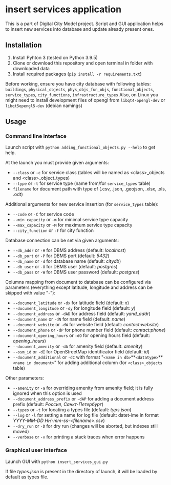 # insert services application

This is a part of Digital City Model project. Script and GUI application helps to insert new services into database and update already present ones.  

## Installation

1. Install Pyhton 3 (tested on Python 3.9.5)
2. Clone or download this repository and open terminal in folder with downloaded data
3. Install required packages (`pip install -r requirements.txt`)

Before working, ensure you have city database with following tables: `buildings`, `physical_objects`, `phys_objs_fun_objs`,
    `functional_objects`, `service_types`, `city_functions`, `infrastructure_types`
Also, on Linux you might need to install development files of opengl from `libqt4-opengl-dev` or `libqt5opengl5-dev` (debian namings)

## Usage

### Command line interface

Launch script with `python adding_functional_objects.py --help` to get help.

At the launch you must provide given arguments:

* `--class` or `-c` for service class (tables will be named as \<class\>\_objects and \<class\>\_object\_types)
* `--type` or `-t` for service type (name from/for `service_types` table)
* `filename` for document path with type of (.csv, .json, .geojson, .xlsx, .xls, .odt)

Additional arguments for new service insertion (for `service_types` table):

* `--code` or `-C` for service code
* `--min_capacity` or `-m` for minimal service type capacity
* `--max_capacity` or `-M` for maximum service type capacity
* `--city_function` or `-f` for city function

Database connection can be set via given arguments:

* `--db_addr` or `-H` for DBMS address (default: _localhost_)
* `--db_port` or `-P` for DBMS port (default: _5432_)
* `--db_name` or `-d` for database name (default: _citydb_)
* `--db_user` or `-U` for DBMS user (default: _postgres_)
* `--db_pass` or `-W` for DBMS user password (default: _postgres_)

Columns mapping from document to database can be configured via parameters (everything except latitude, longitude and address can be skipped with value "-"):

* `--document_latitude` or `-dx` for latitude field (default: _x_)
* `--document_longitude` or `-dy` for longitude field (default: _y_)
* `--document_address` or `-dAD` for address field (default: _yand\_addr_)
* `--document_name` or `-dN` for name field (default: _name_)
* `--document_website` or `-dW` for website field (default: _contact:website_)
* `--document_phone` or `-dP` for phone number field (default: _contact:phone_)
* `--document_opening_hours` or `-dO` for opening hours field (default: _opening\_hours_)
* `--document_amenity` or `-dA` for amenity field (default: _amenity_)
* `--osm_id` or `-dI` for OpenStreetMap identificator field (default: _id_)
* `--document_additional` or `-dC` with format "`<name in db>`\*\*`<datatype>`\*\*`<name in document>`" for adding additional column (for `<class>_objects` table)

Other parameters:

* `--amenity` or `-a` for overriding amenity from amenity field; it is fully ignored when this option is used
* `--document_address_prefix` or `-dAP` for adding a document address prefix (default: _Россия, Санкт-Петербург_)
* `--types` or `-t` for locating a types file (default: _typs.json_)
* `--log` or `-l` for setting a name for log file (default: datet-ime in format _YYYY-MM-DD HH-mm-ss-\<filename\>.csv_)
* `--dry_run` or `-D` for dry run (changes will be aborted, but indexes still moved)
* `--verbose` or `-v` for printing a stack traces when error happens

### Graphical user interface

Launch GUI with `python insert_services_gui.py`

If file _types.json_ is present in the directory of launch, it will be loaded by default as types file.
